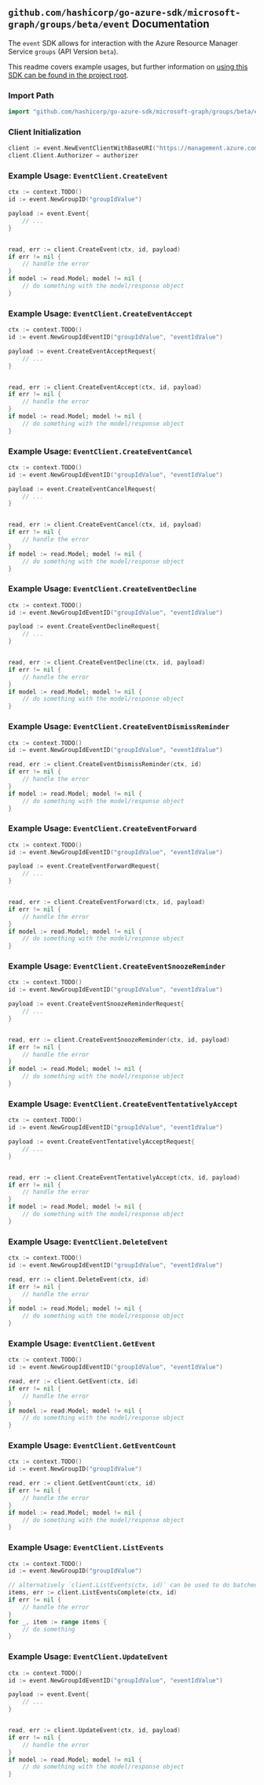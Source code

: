 
## `github.com/hashicorp/go-azure-sdk/microsoft-graph/groups/beta/event` Documentation

The `event` SDK allows for interaction with the Azure Resource Manager Service `groups` (API Version `beta`).

This readme covers example usages, but further information on [using this SDK can be found in the project root](https://github.com/hashicorp/go-azure-sdk/tree/main/docs).

### Import Path

```go
import "github.com/hashicorp/go-azure-sdk/microsoft-graph/groups/beta/event"
```


### Client Initialization

```go
client := event.NewEventClientWithBaseURI("https://management.azure.com")
client.Client.Authorizer = authorizer
```


### Example Usage: `EventClient.CreateEvent`

```go
ctx := context.TODO()
id := event.NewGroupID("groupIdValue")

payload := event.Event{
	// ...
}


read, err := client.CreateEvent(ctx, id, payload)
if err != nil {
	// handle the error
}
if model := read.Model; model != nil {
	// do something with the model/response object
}
```


### Example Usage: `EventClient.CreateEventAccept`

```go
ctx := context.TODO()
id := event.NewGroupIdEventID("groupIdValue", "eventIdValue")

payload := event.CreateEventAcceptRequest{
	// ...
}


read, err := client.CreateEventAccept(ctx, id, payload)
if err != nil {
	// handle the error
}
if model := read.Model; model != nil {
	// do something with the model/response object
}
```


### Example Usage: `EventClient.CreateEventCancel`

```go
ctx := context.TODO()
id := event.NewGroupIdEventID("groupIdValue", "eventIdValue")

payload := event.CreateEventCancelRequest{
	// ...
}


read, err := client.CreateEventCancel(ctx, id, payload)
if err != nil {
	// handle the error
}
if model := read.Model; model != nil {
	// do something with the model/response object
}
```


### Example Usage: `EventClient.CreateEventDecline`

```go
ctx := context.TODO()
id := event.NewGroupIdEventID("groupIdValue", "eventIdValue")

payload := event.CreateEventDeclineRequest{
	// ...
}


read, err := client.CreateEventDecline(ctx, id, payload)
if err != nil {
	// handle the error
}
if model := read.Model; model != nil {
	// do something with the model/response object
}
```


### Example Usage: `EventClient.CreateEventDismissReminder`

```go
ctx := context.TODO()
id := event.NewGroupIdEventID("groupIdValue", "eventIdValue")

read, err := client.CreateEventDismissReminder(ctx, id)
if err != nil {
	// handle the error
}
if model := read.Model; model != nil {
	// do something with the model/response object
}
```


### Example Usage: `EventClient.CreateEventForward`

```go
ctx := context.TODO()
id := event.NewGroupIdEventID("groupIdValue", "eventIdValue")

payload := event.CreateEventForwardRequest{
	// ...
}


read, err := client.CreateEventForward(ctx, id, payload)
if err != nil {
	// handle the error
}
if model := read.Model; model != nil {
	// do something with the model/response object
}
```


### Example Usage: `EventClient.CreateEventSnoozeReminder`

```go
ctx := context.TODO()
id := event.NewGroupIdEventID("groupIdValue", "eventIdValue")

payload := event.CreateEventSnoozeReminderRequest{
	// ...
}


read, err := client.CreateEventSnoozeReminder(ctx, id, payload)
if err != nil {
	// handle the error
}
if model := read.Model; model != nil {
	// do something with the model/response object
}
```


### Example Usage: `EventClient.CreateEventTentativelyAccept`

```go
ctx := context.TODO()
id := event.NewGroupIdEventID("groupIdValue", "eventIdValue")

payload := event.CreateEventTentativelyAcceptRequest{
	// ...
}


read, err := client.CreateEventTentativelyAccept(ctx, id, payload)
if err != nil {
	// handle the error
}
if model := read.Model; model != nil {
	// do something with the model/response object
}
```


### Example Usage: `EventClient.DeleteEvent`

```go
ctx := context.TODO()
id := event.NewGroupIdEventID("groupIdValue", "eventIdValue")

read, err := client.DeleteEvent(ctx, id)
if err != nil {
	// handle the error
}
if model := read.Model; model != nil {
	// do something with the model/response object
}
```


### Example Usage: `EventClient.GetEvent`

```go
ctx := context.TODO()
id := event.NewGroupIdEventID("groupIdValue", "eventIdValue")

read, err := client.GetEvent(ctx, id)
if err != nil {
	// handle the error
}
if model := read.Model; model != nil {
	// do something with the model/response object
}
```


### Example Usage: `EventClient.GetEventCount`

```go
ctx := context.TODO()
id := event.NewGroupID("groupIdValue")

read, err := client.GetEventCount(ctx, id)
if err != nil {
	// handle the error
}
if model := read.Model; model != nil {
	// do something with the model/response object
}
```


### Example Usage: `EventClient.ListEvents`

```go
ctx := context.TODO()
id := event.NewGroupID("groupIdValue")

// alternatively `client.ListEvents(ctx, id)` can be used to do batched pagination
items, err := client.ListEventsComplete(ctx, id)
if err != nil {
	// handle the error
}
for _, item := range items {
	// do something
}
```


### Example Usage: `EventClient.UpdateEvent`

```go
ctx := context.TODO()
id := event.NewGroupIdEventID("groupIdValue", "eventIdValue")

payload := event.Event{
	// ...
}


read, err := client.UpdateEvent(ctx, id, payload)
if err != nil {
	// handle the error
}
if model := read.Model; model != nil {
	// do something with the model/response object
}
```
